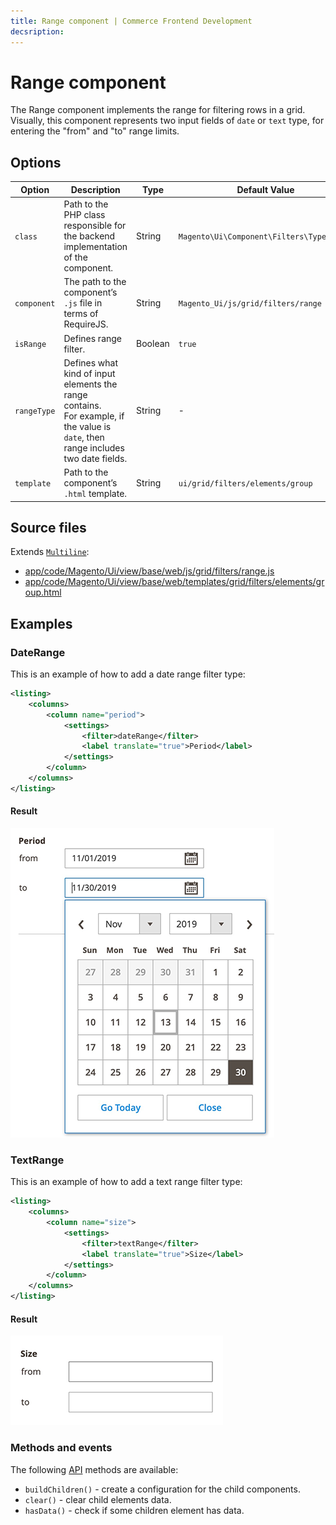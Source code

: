 ```yaml
---
title: Range component | Commerce Frontend Development
decsription:
---
```


# Range component

The Range component implements the range for filtering rows in a grid. Visually, this component represents two input fields of `date` or `text` type, for entering the "from" and "to" range limits.

## Options

| Option | Description | Type | Default Value |
| -------- | --------------------- | --------------------- | --------------------- |
| `class` | Path to the PHP class responsible for the backend implementation of the component. | String | `Magento\Ui\Component\Filters\Type\Range` |
| `component` | The path to the component’s `.js` file in terms of RequireJS. | String | `Magento_Ui/js/grid/filters/range` |
| `isRange` | Defines range filter. | Boolean | `true` |
| `rangeType` | Defines what kind of input elements the range contains.<br/>For example, if the value is `date`, then range includes two date fields. | String | - |
| `template` | Path to the component’s `.html` template. | String | `ui/grid/filters/elements/group` |

## Source files

Extends [`Multiline`](multiline.html):

-  [app/code/Magento/Ui/view/base/web/js/grid/filters/range.js](https://github.com/magento/magento2/blob/2.4/app/code/Magento/Ui/view/base/web/js/grid/filters/range.js)
-  [app/code/Magento/Ui/view/base/web/templates/grid/filters/elements/group.html](https://github.com/magento/magento2/blob/2.4/app/code/Magento/Ui/view/base/web/templates/grid/filters/elements/group.html)

## Examples

### DateRange

This is an example of how to add a date range filter type:

```xml
<listing>
    <columns>
        <column name="period">
            <settings>
                <filter>dateRange</filter>
                <label translate="true">Period</label>
            </settings>
        </column>
    </columns>
</listing>
```

#### Result

![DateRange filter type](../_images/ui-components/date-range-result.png)

### TextRange

This is an example of how to add a text range filter type:

```xml
<listing>
    <columns>
        <column name="size">
            <settings>
                <filter>textRange</filter>
                <label translate="true">Size</label>
            </settings>
        </column>
    </columns>
</listing>
```

#### Result

![TextRange filter type](../_images/ui-components/text-range-result.png)

### Methods and events

The following [API](https://glossary.magento.com/api) methods are available:

-  `buildChildren()` - create a configuration for the child components.
-  `clear()` - clear child elements data.
-  `hasData()` - check if some children element has data.
